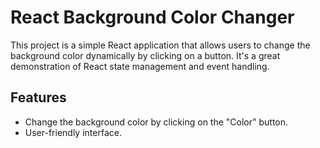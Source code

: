 # React Background Color Changer

This project is a simple React application that allows users to change the background color dynamically by clicking on a button. It's a great demonstration of React state management and event handling.

## Features

- Change the background color by clicking on the "Color" button.
- User-friendly interface.


